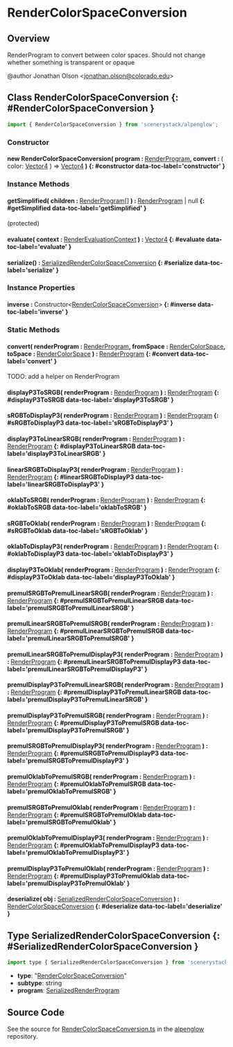 # RenderColorSpaceConversion

## Overview

RenderProgram to convert between color spaces. Should not change whether something is transparent or opaque

@author Jonathan Olson &lt;jonathan.olson@colorado.edu&gt;

## Class RenderColorSpaceConversion {: #RenderColorSpaceConversion }


```js
import { RenderColorSpaceConversion } from 'scenerystack/alpenglow';
```
### Constructor

#### new RenderColorSpaceConversion( program : <span style="font-weight: 400;">[RenderProgram](../alpenglow/RenderProgram.md)</span>, convert : <span style="font-weight: 400;">( color: [Vector4](../dot/Vector4.md) ) =&gt; [Vector4](../dot/Vector4.md)</span> ) {: #constructor data-toc-label='constructor' }

### Instance Methods

#### getSimplified( children : <span style="font-weight: 400;">[RenderProgram](../alpenglow/RenderProgram.md)[]</span> ) : <span style="font-weight: 400;">[RenderProgram](../alpenglow/RenderProgram.md) | <span style="color: hsla(calc(var(--md-hue) + 180deg),80%,40%,1);">null</span></span> {: #getSimplified data-toc-label='getSimplified' }

(protected)

#### evaluate( context : <span style="font-weight: 400;">[RenderEvaluationContext](../alpenglow/RenderEvaluationContext.md)</span> ) : <span style="font-weight: 400;">[Vector4](../dot/Vector4.md)</span> {: #evaluate data-toc-label='evaluate' }

#### serialize() : <span style="font-weight: 400;">[SerializedRenderColorSpaceConversion](../alpenglow/RenderColorSpaceConversion.md#SerializedRenderColorSpaceConversion)</span> {: #serialize data-toc-label='serialize' }

### Instance Properties

#### inverse : <span style="font-weight: 400;">Constructor&lt;[RenderColorSpaceConversion](../alpenglow/RenderColorSpaceConversion.md)&gt;</span> {: #inverse data-toc-label='inverse' }

### Static Methods

#### convert( renderProgram : <span style="font-weight: 400;">[RenderProgram](../alpenglow/RenderProgram.md)</span>, fromSpace : <span style="font-weight: 400;">[RenderColorSpace](../alpenglow/RenderColorSpace.md)</span>, toSpace : <span style="font-weight: 400;">[RenderColorSpace](../alpenglow/RenderColorSpace.md)</span> ) : <span style="font-weight: 400;">[RenderProgram](../alpenglow/RenderProgram.md)</span> {: #convert data-toc-label='convert' }

TODO: add a helper on RenderProgram

#### displayP3ToSRGB( renderProgram : <span style="font-weight: 400;">[RenderProgram](../alpenglow/RenderProgram.md)</span> ) : <span style="font-weight: 400;">[RenderProgram](../alpenglow/RenderProgram.md)</span> {: #displayP3ToSRGB data-toc-label='displayP3ToSRGB' }

#### sRGBToDisplayP3( renderProgram : <span style="font-weight: 400;">[RenderProgram](../alpenglow/RenderProgram.md)</span> ) : <span style="font-weight: 400;">[RenderProgram](../alpenglow/RenderProgram.md)</span> {: #sRGBToDisplayP3 data-toc-label='sRGBToDisplayP3' }

#### displayP3ToLinearSRGB( renderProgram : <span style="font-weight: 400;">[RenderProgram](../alpenglow/RenderProgram.md)</span> ) : <span style="font-weight: 400;">[RenderProgram](../alpenglow/RenderProgram.md)</span> {: #displayP3ToLinearSRGB data-toc-label='displayP3ToLinearSRGB' }

#### linearSRGBToDisplayP3( renderProgram : <span style="font-weight: 400;">[RenderProgram](../alpenglow/RenderProgram.md)</span> ) : <span style="font-weight: 400;">[RenderProgram](../alpenglow/RenderProgram.md)</span> {: #linearSRGBToDisplayP3 data-toc-label='linearSRGBToDisplayP3' }

#### oklabToSRGB( renderProgram : <span style="font-weight: 400;">[RenderProgram](../alpenglow/RenderProgram.md)</span> ) : <span style="font-weight: 400;">[RenderProgram](../alpenglow/RenderProgram.md)</span> {: #oklabToSRGB data-toc-label='oklabToSRGB' }

#### sRGBToOklab( renderProgram : <span style="font-weight: 400;">[RenderProgram](../alpenglow/RenderProgram.md)</span> ) : <span style="font-weight: 400;">[RenderProgram](../alpenglow/RenderProgram.md)</span> {: #sRGBToOklab data-toc-label='sRGBToOklab' }

#### oklabToDisplayP3( renderProgram : <span style="font-weight: 400;">[RenderProgram](../alpenglow/RenderProgram.md)</span> ) : <span style="font-weight: 400;">[RenderProgram](../alpenglow/RenderProgram.md)</span> {: #oklabToDisplayP3 data-toc-label='oklabToDisplayP3' }

#### displayP3ToOklab( renderProgram : <span style="font-weight: 400;">[RenderProgram](../alpenglow/RenderProgram.md)</span> ) : <span style="font-weight: 400;">[RenderProgram](../alpenglow/RenderProgram.md)</span> {: #displayP3ToOklab data-toc-label='displayP3ToOklab' }

#### premulSRGBToPremulLinearSRGB( renderProgram : <span style="font-weight: 400;">[RenderProgram](../alpenglow/RenderProgram.md)</span> ) : <span style="font-weight: 400;">[RenderProgram](../alpenglow/RenderProgram.md)</span> {: #premulSRGBToPremulLinearSRGB data-toc-label='premulSRGBToPremulLinearSRGB' }

#### premulLinearSRGBToPremulSRGB( renderProgram : <span style="font-weight: 400;">[RenderProgram](../alpenglow/RenderProgram.md)</span> ) : <span style="font-weight: 400;">[RenderProgram](../alpenglow/RenderProgram.md)</span> {: #premulLinearSRGBToPremulSRGB data-toc-label='premulLinearSRGBToPremulSRGB' }

#### premulLinearSRGBToPremulDisplayP3( renderProgram : <span style="font-weight: 400;">[RenderProgram](../alpenglow/RenderProgram.md)</span> ) : <span style="font-weight: 400;">[RenderProgram](../alpenglow/RenderProgram.md)</span> {: #premulLinearSRGBToPremulDisplayP3 data-toc-label='premulLinearSRGBToPremulDisplayP3' }

#### premulDisplayP3ToPremulLinearSRGB( renderProgram : <span style="font-weight: 400;">[RenderProgram](../alpenglow/RenderProgram.md)</span> ) : <span style="font-weight: 400;">[RenderProgram](../alpenglow/RenderProgram.md)</span> {: #premulDisplayP3ToPremulLinearSRGB data-toc-label='premulDisplayP3ToPremulLinearSRGB' }

#### premulDisplayP3ToPremulSRGB( renderProgram : <span style="font-weight: 400;">[RenderProgram](../alpenglow/RenderProgram.md)</span> ) : <span style="font-weight: 400;">[RenderProgram](../alpenglow/RenderProgram.md)</span> {: #premulDisplayP3ToPremulSRGB data-toc-label='premulDisplayP3ToPremulSRGB' }

#### premulSRGBToPremulDisplayP3( renderProgram : <span style="font-weight: 400;">[RenderProgram](../alpenglow/RenderProgram.md)</span> ) : <span style="font-weight: 400;">[RenderProgram](../alpenglow/RenderProgram.md)</span> {: #premulSRGBToPremulDisplayP3 data-toc-label='premulSRGBToPremulDisplayP3' }

#### premulOklabToPremulSRGB( renderProgram : <span style="font-weight: 400;">[RenderProgram](../alpenglow/RenderProgram.md)</span> ) : <span style="font-weight: 400;">[RenderProgram](../alpenglow/RenderProgram.md)</span> {: #premulOklabToPremulSRGB data-toc-label='premulOklabToPremulSRGB' }

#### premulSRGBToPremulOklab( renderProgram : <span style="font-weight: 400;">[RenderProgram](../alpenglow/RenderProgram.md)</span> ) : <span style="font-weight: 400;">[RenderProgram](../alpenglow/RenderProgram.md)</span> {: #premulSRGBToPremulOklab data-toc-label='premulSRGBToPremulOklab' }

#### premulOklabToPremulDisplayP3( renderProgram : <span style="font-weight: 400;">[RenderProgram](../alpenglow/RenderProgram.md)</span> ) : <span style="font-weight: 400;">[RenderProgram](../alpenglow/RenderProgram.md)</span> {: #premulOklabToPremulDisplayP3 data-toc-label='premulOklabToPremulDisplayP3' }

#### premulDisplayP3ToPremulOklab( renderProgram : <span style="font-weight: 400;">[RenderProgram](../alpenglow/RenderProgram.md)</span> ) : <span style="font-weight: 400;">[RenderProgram](../alpenglow/RenderProgram.md)</span> {: #premulDisplayP3ToPremulOklab data-toc-label='premulDisplayP3ToPremulOklab' }

#### deserialize( obj : <span style="font-weight: 400;">[SerializedRenderColorSpaceConversion](../alpenglow/RenderColorSpaceConversion.md#SerializedRenderColorSpaceConversion)</span> ) : <span style="font-weight: 400;">[RenderColorSpaceConversion](../alpenglow/RenderColorSpaceConversion.md)</span> {: #deserialize data-toc-label='deserialize' }



## Type SerializedRenderColorSpaceConversion {: #SerializedRenderColorSpaceConversion }


```js
import type { SerializedRenderColorSpaceConversion } from 'scenerystack/alpenglow';
```
- **type**: "[RenderColorSpaceConversion](../alpenglow/RenderColorSpaceConversion.md)"
- **subtype**: <span style="color: hsla(calc(var(--md-hue) + 180deg),80%,40%,1);">string</span>
- **program**: [SerializedRenderProgram](../alpenglow/RenderProgram.md#SerializedRenderProgram)




## Source Code

See the source for [RenderColorSpaceConversion.ts](https://github.com/phetsims/alpenglow/blob/main/js/render-program/RenderColorSpaceConversion.ts) in the [alpenglow](https://github.com/phetsims/alpenglow) repository.
